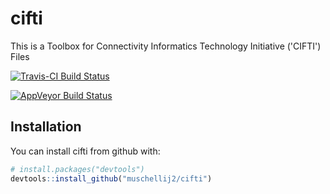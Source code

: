 # cifti

This is a Toolbox for Connectivity Informatics Technology Initiative ('CIFTI') Files
    
[![Travis-CI Build Status](https://travis-ci.org/muschellij2/cifti.svg?branch=master)](https://travis-ci.org/muschellij2/cifti)

[![AppVeyor Build Status](https://ci.appveyor.com/api/projects/status/github/muschellij2/cifti?branch=master&svg=true)](https://ci.appveyor.com/project/muschellij2/cifti)

## Installation

You can install cifti from github with:


``` r
# install.packages("devtools")
devtools::install_github("muschellij2/cifti")
```
